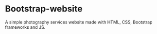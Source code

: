 # Bootstrap-website
A simple photography services website made with HTML, CSS, Bootstrap frameworks and JS. </br>

